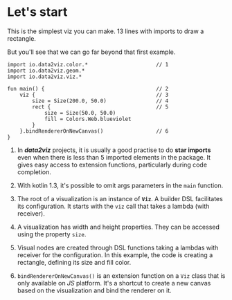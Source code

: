 # Let's start

This is the simplest viz you can make. 13 lines with imports to draw a rectangle.

But you'll see that we can go far beyond that first example.


```height=50
import io.data2viz.color.*						// 1
import io.data2viz.geom.*
import io.data2viz.viz.*

fun main() {									// 2
    viz {										// 3
        size = Size(200.0, 50.0)				// 4
        rect {									// 5
            size = Size(50.0, 50.0)
            fill = Colors.Web.blueviolet
        }
    }.bindRendererOnNewCanvas()					// 6
}
```

 1. In ***data2viz*** projects, it is usually a good practise to do **star imports** even
when there is less than 5 imported elements in the package. It gives easy access to extension
functions, particularly during code completion.

 2. With kotlin 1.3, it's possible to omit args parameters in the `main` function.

 3. The root of a visualization is an instance of **`Viz`**. A builder DSL facilitates
 its configuration. It starts with the `viz` call that takes a lambda (with receiver).

 4. A visualization has width and height properties. They can be accessed using the
property `size`.

 5. Visual nodes are created through DSL functions  taking a lambdas with receiver for
 the configuration. In this example, the code is creating a rectangle, defining its size
and fill color.

 6. `bindRendererOnNewCanvas()` is an extension function on a `Viz` class that
 is only available on *JS* platform. It's a shortcut to create a new canvas
 based on the visualization and bind the renderer on it.
